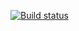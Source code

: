 [![Build status](https://ci.appveyor.com/api/projects/status/rsdarqduy9n97eb3?svg=true)](https://ci.appveyor.com/project/7Yuliya/api-ci-bp8rw)